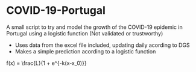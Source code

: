 # COVID-19-Portugal
A small script to try and model the growth of the COVID-19 epidemic in Portugal using a logistic function (Not validated or trustworthy)

+ Uses data from the excel file included, updating daily acording to DGS
+ Makes a simple prediction acording to a logistic function

f(x) = \frac{L}{1 + e^{-k(x-x_0)}}

